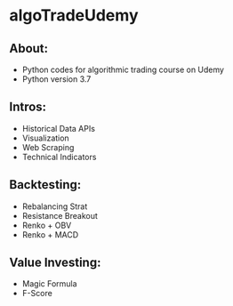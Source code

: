 # algoTradeUdemy 
## About: <br>
 * Python codes for algorithmic trading course on Udemy <br>
 * Python version 3.7 <br>
## Intros: <br>
 * Historical Data APIs <br>
 * Visualization <br>
 * Web Scraping <br>
 * Technical Indicators <br>
## Backtesting:  <br>
 * Rebalancing Strat <br>
 * Resistance Breakout <br>
 * Renko + OBV <br>
 * Renko + MACD <br>
## Value Investing:  <br>
 * Magic Formula <br>
 * F-Score <br>
